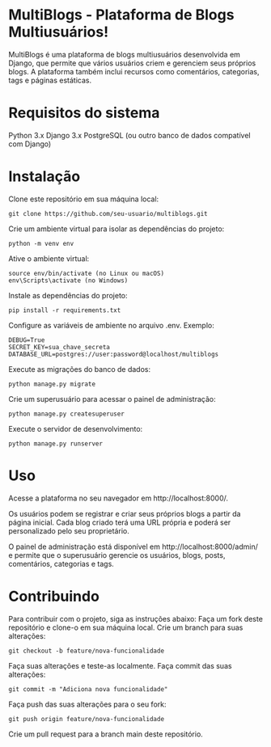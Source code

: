 # MultiBlogs - Plataforma de Blogs Multiusuários!

MultiBlogs é uma plataforma de blogs multiusuários desenvolvida em Django, que permite que vários usuários criem e gerenciem seus próprios blogs. A plataforma também inclui recursos como comentários, categorias, tags e páginas estáticas.

# Requisitos do sistema

Python 3.x
Django 3.x
PostgreSQL (ou outro banco de dados compatível com Django)

# Instalação

Clone este repositório em sua máquina local:
  

    git clone https://github.com/seu-usuario/multiblogs.git
    
Crie um ambiente virtual para isolar as dependências do projeto:  

    python -m venv env

Ative o ambiente virtual:

    source env/bin/activate (no Linux ou macOS)
    env\Scripts\activate (no Windows)

Instale as dependências do projeto:

    pip install -r requirements.txt

Configure as variáveis de ambiente no arquivo .env. Exemplo:

    DEBUG=True
    SECRET_KEY=sua_chave_secreta
    DATABASE_URL=postgres://user:password@localhost/multiblogs

Execute as migrações do banco de dados:

    python manage.py migrate

Crie um superusuário para acessar o painel de administração:

    python manage.py createsuperuser

Execute o servidor de desenvolvimento:

    python manage.py runserver

# Uso
  
Acesse a plataforma no seu navegador em http://localhost:8000/.

Os usuários podem se registrar e criar seus próprios blogs a partir da página inicial. Cada blog criado terá uma URL própria e poderá ser personalizado pelo seu proprietário.  

O painel de administração está disponível em http://localhost:8000/admin/ e permite que o superusuário gerencie os usuários, blogs, posts, comentários, categorias e tags.

# Contribuindo
  
Para contribuir com o projeto, siga as instruções abaixo:
Faça um fork deste repositório e clone-o em sua máquina local.
Crie um branch para suas alterações:

    git checkout -b feature/nova-funcionalidade

Faça suas alterações e teste-as localmente.
Faça commit das suas alterações:

    git commit -m "Adiciona nova funcionalidade"

Faça push das suas alterações para o seu fork:

    git push origin feature/nova-funcionalidade

Crie um pull request para a branch main deste repositório.